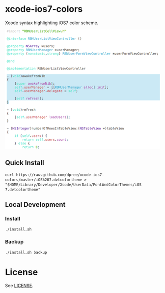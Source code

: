 # xcode-ios7-colors

Xcode syntax highlighting iOS7 color scheme.

![Screenshot](./screenshot.png)

## Quick Install

    curl https://raw.github.com/dpree/xcode-ios7-colors/master/iOS%207.dvtcolortheme > "$HOME/Library/Developer/Xcode/UserData/FontAndColorThemes/iOS 7.dvtcolortheme"

## Local Development

### Install

    ./install.sh

### Backup

    ./install.sh backup

# License

See [LICENSE](LICENSE.txt).
